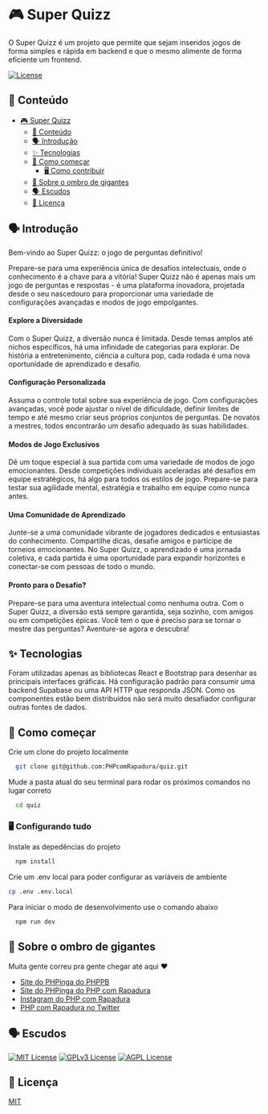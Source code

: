 # 🎮 Super Quizz

O Super Quizz é um projeto que permite que sejam inseridos jogos de forma simples e rápida em backend e que o mesmo alimente de forma eficiente um frontend.

[![License](https://img.shields.io/badge/license-MIT-blue.svg)](https://opensource.org/licenses/MIT)

## 📌 Conteúdo

- [🎮 Super Quizz](#-super-quizz)
  - [📌 Conteúdo](#-conteúdo)
  - [🗣 Introdução](#-introdução)
  - [✨ Tecnologias](#-tecnologias)
  - [🚀 Como começar](#-como-começar)
    - [🖥 Como contribuir](#-como-contribuir)
  - [👋 Sobre o ombro de gigantes](#-sobre-o-ombro-de-gigantes)
  - [🗣 Escudos](#-escudos)
  - [🚨 Licença](#-licença)

## 🗣 Introdução

Bem-vindo ao Super Quizz: o jogo de perguntas definitivo!

Prepare-se para uma experiência única de desafios intelectuais, onde o conhecimento é a chave para a vitória! Super Quizz não é apenas mais um jogo de perguntas e respostas - é uma plataforma inovadora, projetada desde o seu nascedouro para proporcionar uma variedade de configurações avançadas e modos de jogo empolgantes.

#### Explore a Diversidade

Com o Super Quizz, a diversão nunca é limitada. Desde temas amplos até nichos específicos, há uma infinidade de categorias para explorar. De história a entretenimento, ciência a cultura pop, cada rodada é uma nova oportunidade de aprendizado e desafio.

#### Configuração Personalizada

Assuma o controle total sobre sua experiência de jogo. Com configurações avançadas, você pode ajustar o nível de dificuldade, definir limites de tempo e até mesmo criar seus próprios conjuntos de perguntas. De novatos a mestres, todos encontrarão um desafio adequado às suas habilidades.

#### Modos de Jogo Exclusivos

Dê um toque especial à sua partida com uma variedade de modos de jogo emocionantes. Desde competições individuais aceleradas até desafios em equipe estratégicos, há algo para todos os estilos de jogo. Prepare-se para testar sua agilidade mental, estratégia e trabalho em equipe como nunca antes.

#### Uma Comunidade de Aprendizado

Junte-se a uma comunidade vibrante de jogadores dedicados e entusiastas do conhecimento. Compartilhe dicas, desafie amigos e participe de torneios emocionantes. No Super Quizz, o aprendizado é uma jornada coletiva, e cada partida é uma oportunidade para expandir horizontes e conectar-se com pessoas de todo o mundo.

#### Pronto para o Desafio?

Prepare-se para uma aventura intelectual como nenhuma outra. Com o Super Quizz, a diversão está sempre garantida, seja sozinho, com amigos ou em competições épicas. Você tem o que é preciso para se tornar o mestre das perguntas? Aventure-se agora e descubra!

## ✨ Tecnologias

Foram utilizadas apenas as bibliotecas React e Bootstrap para desenhar as principais interfaces gráficas.
Há configuração padrão para consumir uma backend Supabase ou uma API HTTP que responda JSON.
Como os componentes estão bem distribuídos não será muito desafiador configurar outras fontes de dados.

## 🚀 Como começar

Crie um clone do projeto localmente

```bash
  git clone git@github.com:PHPcomRapadura/quiz.git
```

Mude a pasta atual do seu terminal para rodar os próximos comandos no lugar correto

```bash
  cd quiz
```

### 🖥 Configurando tudo

Instale as depedências do projeto

```bash
  npm install
```

Crie um .env local para poder configurar as variáveis de ambiente

```bash
cp .env .env.local
```

Para iniciar o modo de desenvolvimento use o comando abaixo

```bash
  npm run dev
```


## 👋 Sobre o ombro de gigantes

Muita gente correu pra gente chegar até aqui :heart:

 - [Site do PHPinga do PHPPB](http://php-pb.net/PHPinga/)
 - [Site do PHPinga do PHP com Rapadura](https://phpcomrapadura.org/phpinga/)
 - [Instagram do PHP com Rapadura](https://www.instagram.com/phpcomrapadura/)
 - [PHP com Rapadura no Twitter](https://twitter.com/phpcomrapadura)


## 🗣 Escudos

[![MIT License](https://img.shields.io/badge/License-MIT-green.svg)](https://choosealicense.com/licenses/mit/)
[![GPLv3 License](https://img.shields.io/badge/License-GPL%20v3-yellow.svg)](https://opensource.org/licenses/)
[![AGPL License](https://img.shields.io/badge/license-AGPL-blue.svg)](http://www.gnu.org/licenses/agpl-3.0)


## 🚨 Licença

[MIT](https://choosealicense.com/licenses/mit/)

